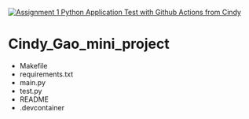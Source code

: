 [![Assignment 1 Python Application Test with Github Actions from Cindy](https://github.com/nogibjj/Cindy_Gao_mini_project/actions/workflows/actions.yml/badge.svg)](https://github.com/nogibjj/Cindy_Gao_mini_project/actions/workflows/actions.yml)
# Cindy_Gao_mini_project

- Makefile
- requirements.txt
- main.py
- test.py
- README
- .devcontainer
